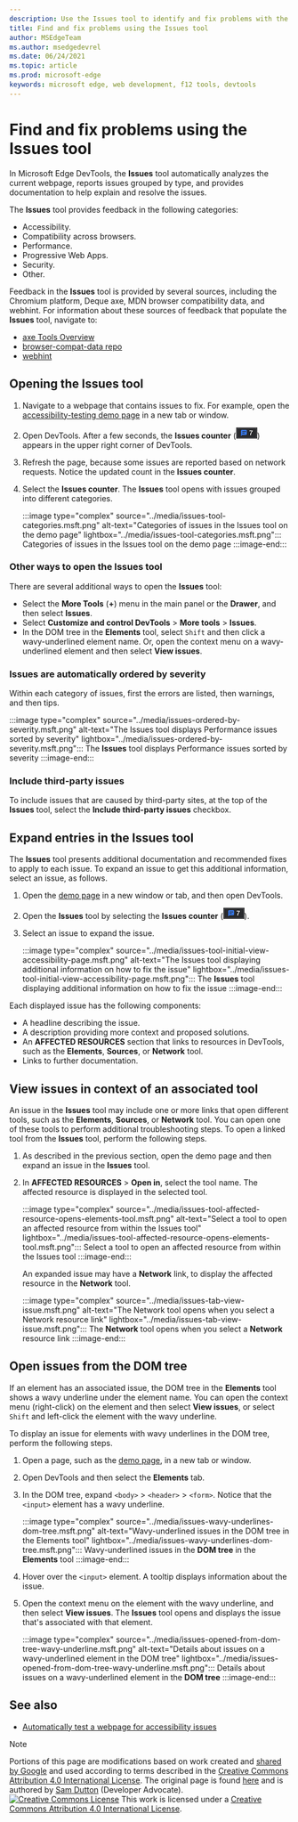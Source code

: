 ```yaml
---
description: Use the Issues tool to identify and fix problems with the current webpage.
title: Find and fix problems using the Issues tool
author: MSEdgeTeam
ms.author: msedgedevrel
ms.date: 06/24/2021
ms.topic: article
ms.prod: microsoft-edge
keywords: microsoft edge, web development, f12 tools, devtools
---
```

<!-- Copyright Sam Dutton

   Licensed under the Apache License, Version 2.0 (the "License");
   you may not use this file except in compliance with the License.
   You may obtain a copy of the License at

       https://www.apache.org/licenses/LICENSE-2.0

   Unless required by applicable law or agreed to in writing, software
   distributed under the License is distributed on an "AS IS" BASIS,
   WITHOUT WARRANTIES OR CONDITIONS OF ANY KIND, either express or implied.
   See the License for the specific language governing permissions and
   limitations under the License.  -->

# Find and fix problems using the Issues tool

In Microsoft Edge DevTools, the **Issues** tool automatically analyzes the current webpage, reports issues grouped by type, and provides documentation to help explain and resolve the issues.

The **Issues** tool provides feedback in the following categories:
*  Accessibility.
*  Compatibility across browsers.
*  Performance.
*  Progressive Web Apps.
*  Security.
*  Other.

Feedback in the **Issues** tool is provided by several sources, including the Chromium platform, Deque axe, MDN browser compatibility data, and webhint.  For information about these sources of feedback that populate the **Issues** tool, navigate to:
*  [axe Tools Overview][DequeAxe]
*  [browser-compat-data repo][MDNCompat]
*  [webhint][webhintIo]


<!-- ====================================================================== -->
## Opening the Issues tool

1.  Navigate to a webpage that contains issues to fix.  For example, open the [accessibility-testing demo page][A11ytestingPagewitherrors] in a new tab or window.

1.  Open DevTools.  After a few seconds, the **Issues counter** (![Issues counter](../media/issues-counter-icon.msft.png)) appears in the upper right corner of DevTools.

1.  Refresh the page, because some issues are reported based on network requests.  Notice the updated count in the **Issues counter**.

1.  Select the **Issues counter**.  The **Issues** tool opens with issues grouped into different categories.

    :::image type="complex" source="../media/issues-tool-categories.msft.png" alt-text="Categories of issues in the Issues tool on the demo page" lightbox="../media/issues-tool-categories.msft.png":::
       Categories of issues in the Issues tool on the demo page
    :::image-end:::

### Other ways to open the Issues tool

There are several additional ways to open the **Issues** tool:
*  Select the **More Tools** (**+**) menu in the main panel or the **Drawer**, and then select **Issues**.
*  Select **Customize and control DevTools** > **More tools** > **Issues**.
*  In the DOM tree in the **Elements** tool, select `Shift` and then click a wavy-underlined element name.  Or, open the context menu on a wavy-underlined element and then select **View issues**.

### Issues are automatically ordered by severity

Within each category of issues, first the errors are listed, then warnings, and then tips.

:::image type="complex" source="../media/issues-ordered-by-severity.msft.png" alt-text="The Issues tool displays Performance issues sorted by severity" lightbox="../media/issues-ordered-by-severity.msft.png":::
   The **Issues** tool displays Performance issues sorted by severity
:::image-end:::

### Include third-party issues

To include issues that are caused by third-party sites, at the top of the **Issues** tool, select the **Include third-party issues** checkbox.


<!-- ====================================================================== -->
## Expand entries in the Issues tool

The **Issues** tool presents additional documentation and recommended fixes to apply to each issue.  To expand an issue to get this additional information, select an issue, as follows.

1.  Open the [demo page][A11ytestingPagewitherrors] in a new window or tab, and then open DevTools.

1.  Open the **Issues** tool by selecting the **Issues counter** (![Issues counter](../media/issues-counter-icon.msft.png)).

1.  Select an issue to expand the issue.

    :::image type="complex" source="../media/issues-tool-initial-view-accessibility-page.msft.png" alt-text="The Issues tool displaying additional information on how to fix the issue" lightbox="../media/issues-tool-initial-view-accessibility-page.msft.png":::
       The **Issues** tool displaying additional information on how to fix the issue
    :::image-end:::

Each displayed issue has the following components:
*   A headline describing the issue.
*   A description providing more context and proposed solutions.
*   An **AFFECTED RESOURCES** section that links to resources in DevTools, such as the **Elements**, **Sources**, or **Network** tool.
*   Links to further documentation.


<!-- ====================================================================== -->
## View issues in context of an associated tool

An issue in the **Issues** tool may include one or more links that open different tools, such as the **Elements**, **Sources**, or **Network** tool. You can open one of these tools to perform additional troubleshooting steps. To open a linked tool from the **Issues** tool, perform the following steps.

1.  As described in the previous section, open the demo page and then expand an issue in the **Issues** tool.

1.  In **AFFECTED RESOURCES** > **Open in**, select the tool name.  The affected resource is displayed in the selected tool.

    :::image type="complex" source="../media/issues-tool-affected-resource-opens-elements-tool.msft.png" alt-text="Select a tool to open an affected resource from within the Issues tool" lightbox="../media/issues-tool-affected-resource-opens-elements-tool.msft.png":::
       Select a tool to open an affected resource from within the Issues tool
    :::image-end:::

    An expanded issue may have a **Network** link, to display the affected resource in the **Network** tool.

    :::image type="complex" source="../media/issues-tab-view-issue.msft.png" alt-text="The Network tool opens when you select a Network resource link" lightbox="../media/issues-tab-view-issue.msft.png":::
    The **Network** tool opens when you select a **Network** resource link
    :::image-end:::


<!-- ====================================================================== -->
## Open issues from the DOM tree

If an element has an associated issue, the DOM tree in the **Elements** tool shows a wavy underline under the element name.  You can open the context menu (right-click) on the element and then select **View issues**, or select `Shift` and left-click the element with the wavy underline.

To display an issue for elements with wavy underlines in the DOM tree, perform the following steps.

1.  Open a page, such as the [demo page][A11ytestingPagewitherrors], in a new tab or window.

1.  Open DevTools and then select the **Elements** tab.

1.  In the DOM tree, expand `<body>` > `<header>` > `<form>`.  Notice that the `<input>` element has a wavy underline.

    :::image type="complex" source="../media/issues-wavy-underlines-dom-tree.msft.png" alt-text="Wavy-underlined issues in the DOM tree in the Elements tool" lightbox="../media/issues-wavy-underlines-dom-tree.msft.png":::
       Wavy-underlined issues in the **DOM tree** in the **Elements** tool
    :::image-end:::

1.  Hover over the `<input>` element.  A tooltip displays information about the issue.

1.  Open the context menu on the element with the wavy underline, and then select **View issues**.  The **Issues** tool opens and displays the issue that's associated with that element.

    :::image type="complex" source="../media/issues-opened-from-dom-tree-wavy-underline.msft.png" alt-text="Details about issues on a wavy-underlined element in the DOM tree" lightbox="../media/issues-opened-from-dom-tree-wavy-underline.msft.png":::
       Details about issues on a wavy-underlined element in the **DOM tree**
    :::image-end:::


<!-- ====================================================================== -->
## See also

*  [Automatically test a webpage for accessibility issues](../accessibility/test-issues-tool.md)


<!-- ====================================================================== -->
<!-- links -->
[DevtoolsOpenIndex]: ../open/index.md "Open Microsoft Edge DevTools | Microsoft Docs"
<!-- external links -->
[A11ytestingPagewitherrors]: https://microsoftedge.github.io/DevToolsSamples/a11y-testing/page-with-errors.html "Accessibility-testing demo page | Microsoft Docs"
[DequeAxe]: https://www.deque.com/axe "axe Tools Overview | Deque"
[MDNCompat]: https://github.com/mdn/browser-compat-data "MDN Browser Compatibility Data | GitHub"
[webhintIo]: https://webhint.io "webhint.io"

> [!NOTE]
> Portions of this page are modifications based on work created and [shared by Google][GoogleSitePolicies] and used according to terms described in the [Creative Commons Attribution 4.0 International License][CCA4IL].
> The original page is found [here](https://developers.google.com/web/tools/chrome-devtools/issues/index) and is authored by [Sam Dutton][SamDutton] (Developer Advocate).
[![Creative Commons License](https://i.creativecommons.org/l/by/4.0/88x31.png)](https://creativecommons.org/licenses/by/4.0)
This work is licensed under a [Creative Commons Attribution 4.0 International License][CCA4IL].

[CCA4IL]: https://creativecommons.org/licenses/by/4.0
[CCby4Image]: https://i.creativecommons.org/l/by/4.0/88x31.png
[GoogleSitePolicies]: https://developers.google.com/terms/site-policies
[KayceBasques]: https://developers.google.com/web/resources/contributors#kayce-basques
[SamDutton]: https://developers.google.com/web/resources/contributors#sam-dutton
